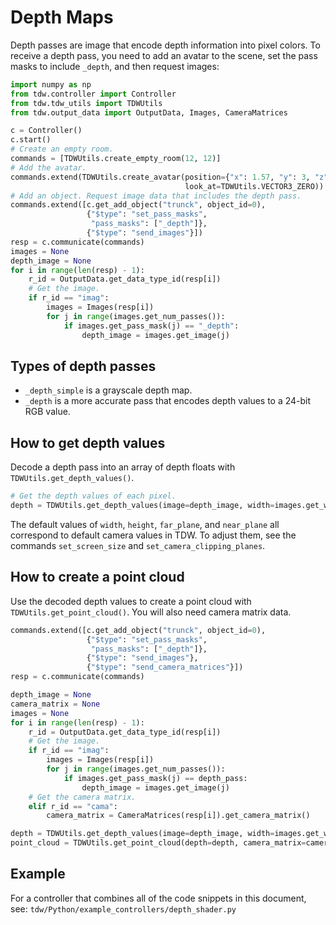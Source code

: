 # Depth Maps

Depth passes are image that encode depth information into pixel colors. To receive a depth pass, you need to add an avatar to the scene, set the pass masks to include `_depth`, and then request images:

```python
import numpy as np
from tdw.controller import Controller
from tdw.tdw_utils import TDWUtils
from tdw.output_data import OutputData, Images, CameraMatrices

c = Controller()
c.start()
# Create an empty room.
commands = [TDWUtils.create_empty_room(12, 12)]
# Add the avatar.
commands.extend(TDWUtils.create_avatar(position={"x": 1.57, "y": 3, "z": 3.56}, 
                                       look_at=TDWUtils.VECTOR3_ZERO))
# Add an object. Request image data that includes the depth pass.
commands.extend([c.get_add_object("trunck", object_id=0),
                 {"$type": "set_pass_masks",
                  "pass_masks": ["_depth"]},
                 {"$type": "send_images"}])
resp = c.communicate(commands)
images = None
depth_image = None
for i in range(len(resp) - 1):
    r_id = OutputData.get_data_type_id(resp[i])
    # Get the image.
    if r_id == "imag":
        images = Images(resp[i])
        for j in range(images.get_num_passes()):
            if images.get_pass_mask(j) == "_depth":
                depth_image = images.get_image(j)
```

## Types of depth passes

- `_depth_simple` is a grayscale depth map.
- `_depth` is a more accurate pass that encodes depth values to a 24-bit RGB value.

## How to get depth values

Decode a depth pass into an array of depth floats with `TDWUtils.get_depth_values()`.

```python
# Get the depth values of each pixel.
depth = TDWUtils.get_depth_values(image=depth_image, width=images.get_width(), height=images.get_height(), far_plane=far_plane, near_plane=near_plane)
```

The default values of `width`, `height`, `far_plane`, and `near_plane` all correspond to default camera values in TDW. To adjust them, see the commands `set_screen_size` and `set_camera_clipping_planes`.

## How to create a point cloud

Use the decoded depth values to create a point cloud with `TDWUtils.get_point_cloud()`. You will also need camera matrix data.

```python
commands.extend([c.get_add_object("trunck", object_id=0),
                 {"$type": "set_pass_masks",
                  "pass_masks": ["_depth"]},
                 {"$type": "send_images"},
                 {"$type": "send_camera_matrices"}])
resp = c.communicate(commands)

depth_image = None
camera_matrix = None
images = None
for i in range(len(resp) - 1):
    r_id = OutputData.get_data_type_id(resp[i])
    # Get the image.
    if r_id == "imag":
        images = Images(resp[i])
        for j in range(images.get_num_passes()):
            if images.get_pass_mask(j) == depth_pass:
                depth_image = images.get_image(j)
    # Get the camera matrix.
    elif r_id == "cama":
        camera_matrix = CameraMatrices(resp[i]).get_camera_matrix()

depth = TDWUtils.get_depth_values(image=depth_image, width=images.get_width(), height=images.get_height())
point_cloud = TDWUtils.get_point_cloud(depth=depth, camera_matrix=camera_matrix)
```

## Example

For a controller that combines all of the code snippets in this document, see: `tdw/Python/example_controllers/depth_shader.py`

